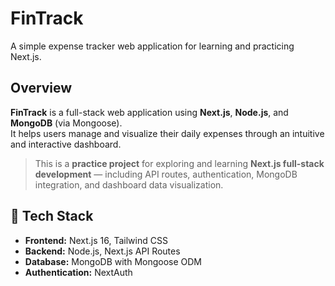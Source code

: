 # FinTrack

A simple expense tracker web application for learning and practicing Next.js.

## Overview

**FinTrack** is a full-stack web application using **Next.js**, **Node.js**, and **MongoDB** (via Mongoose).  
It helps users manage and visualize their daily expenses through an intuitive and interactive dashboard.

> This is a **practice project** for exploring and learning **Next.js full-stack development** — including API routes, authentication, MongoDB integration, and dashboard data visualization.

## 🚀 Tech Stack
- **Frontend:** Next.js 16, Tailwind CSS  
- **Backend:** Node.js, Next.js API Routes  
- **Database:** MongoDB with Mongoose ODM  
- **Authentication:** NextAuth
